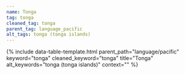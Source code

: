 ```yaml
---
name: Tonga
tag: tonga
cleaned_tag: tonga
parent_tag: language_pacific
alt_tags: tonga (tonga islands)
---
```


{% include data-table-template.html 
  parent_path="language/pacific" 
  keyword="tonga" 
  cleaned_keyword="tonga" 
  title="Tonga"
  alt_keywords="tonga (tonga islands)"
  context=""
%}

